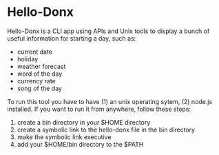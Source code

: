 # Hello-Donx

Hello-Donx is a CLI app using APIs and Unix tools to display a bunch of useful information for starting a day, such as:
- current date
- holiday
- weather forecast
- word of the day
- currency rate
- song of the day

To run this tool you have to have (1) an unix operating sytem, (2) node.js installed.
If you want to run it from anywhere, follow these steps:
1) create a bin directory in your $HOME directory
2) create a symbolic link to the hello-donx file in the bin directory
3) make the symbolic link executive
4) add your $HOME/bin directory to the $PATH